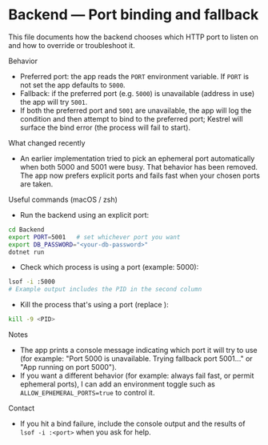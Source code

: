 # Backend — Port binding and fallback

This file documents how the backend chooses which HTTP port to listen on and how to override or troubleshoot it.

Behavior
- Preferred port: the app reads the `PORT` environment variable. If `PORT` is not set the app defaults to `5000`.
- Fallback: if the preferred port (e.g. `5000`) is unavailable (address in use) the app will try `5001`.
- If both the preferred port and `5001` are unavailable, the app will log the condition and then attempt to bind to the preferred port; Kestrel will surface the bind error (the process will fail to start).

What changed recently
- An earlier implementation tried to pick an ephemeral port automatically when both 5000 and 5001 were busy. That behavior has been removed. The app now prefers explicit ports and fails fast when your chosen ports are taken.

Useful commands (macOS / zsh)
- Run the backend using an explicit port:

```bash
cd Backend
export PORT=5001   # set whichever port you want
export DB_PASSWORD="<your-db-password>"
dotnet run
```

- Check which process is using a port (example: 5000):

```bash
lsof -i :5000
# Example output includes the PID in the second column
```

- Kill the process that's using a port (replace <PID>):

```bash
kill -9 <PID>
```

Notes
- The app prints a console message indicating which port it will try to use (for example: "Port 5000 is unavailable. Trying fallback port 5001..." or "App running on port 5000").
- If you want a different behavior (for example: always fail fast, or permit ephemeral ports), I can add an environment toggle such as `ALLOW_EPHEMERAL_PORTS=true` to control it.

Contact
- If you hit a bind failure, include the console output and the results of `lsof -i :<port>` when you ask for help.
